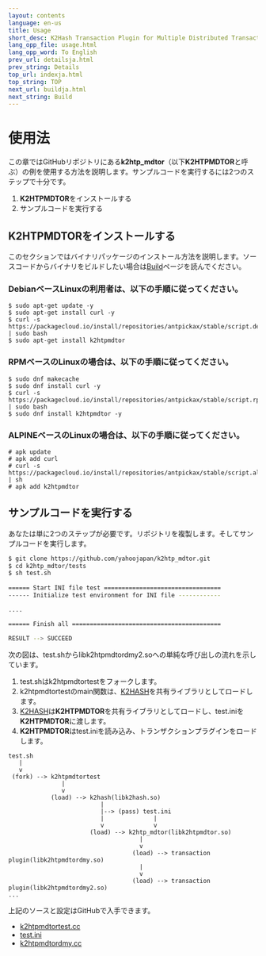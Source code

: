 ```yaml
---
layout: contents
language: en-us
title: Usage
short_desc: K2Hash Transaction Plugin for Multiple Distributed Transaction Of Repeater
lang_opp_file: usage.html
lang_opp_word: To English
prev_url: detailsja.html
prev_string: Details
top_url: indexja.html
top_string: TOP
next_url: buildja.html
next_string: Build
---
```


# 使用法

この章ではGitHubリポジトリにある**k2htp_mdtor**（以下**K2HTPMDTOR**と呼ぶ）の例を使用する方法を説明します。サンプルコードを実行するには2つのステップで十分です。

1. **K2HTPMDTOR**をインストールする
2. サンプルコードを実行する

## **K2HTPMDTOR**をインストールする

このセクションではバイナリパッケージのインストール方法を説明します。ソースコードからバイナリをビルドしたい場合は[Build](https://k2htpmdtor.antpick.ax/buildja.html)ページを読んでください。

### DebianベースLinuxの利用者は、以下の手順に従ってください。
```
$ sudo apt-get update -y
$ sudo apt-get install curl -y
$ curl -s https://packagecloud.io/install/repositories/antpickax/stable/script.deb.sh | sudo bash
$ sudo apt-get install k2htpmdtor
```

### RPMベースのLinuxの場合は、以下の手順に従ってください。
```
$ sudo dnf makecache
$ sudo dnf install curl -y
$ curl -s https://packagecloud.io/install/repositories/antpickax/stable/script.rpm.sh | sudo bash
$ sudo dnf install k2htpmdtor -y
```

### ALPINEベースのLinuxの場合は、以下の手順に従ってください。
```
# apk update
# apk add curl
# curl -s https://packagecloud.io/install/repositories/antpickax/stable/script.alpine.sh | sh
# apk add k2htpmdtor
```

## サンプルコードを実行する

あなたは単に2つのステップが必要です。リポジトリを複製します。そしてサンプルコードを実行します。
```bash
$ git clone https://github.com/yahoojapan/k2htp_mdtor.git
$ cd k2htp_mdtor/tests
$ sh test.sh
                                                                                                                                          
====== Start INI file test =================================                                                                              
------ Initialize test environment for INI file ------------   

....

====== Finish all ==========================================

RESULT --> SUCCEED
```

次の図は、test.shからlibk2htpmdtordmy2.soへの単純な呼び出しの流れを示しています。

1. test.shはk2htpmdtortestをフォークします。
2. k2htpmdtortestのmain関数は、[K2HASH](https://k2hash.antpick.ax/indexja.html)を共有ライブラリとしてロードします。
3. [K2HASH](https://k2hash.antpick.ax/indexja.html)は**K2HTPMDTOR**を共有ライブラリとしてロードし、test.iniを**K2HTPMDTOR**に渡します。
4. **K2HTPMDTOR**はtest.iniを読み込み、トランザクションプラグインをロードします。

```
test.sh
   |
   v
 (fork) --> k2htpmdtortest
               |
               v
            (load) --> k2hash(libk2hash.so)  
                          |
                          |--> (pass) test.ini
                          |              |
                          v              v
                       (load) --> k2htp_mdtor(libk2htpmdtor.so)
                                     |
                                     v
                                   (load) --> transaction plugin(libk2htpmdtordmy.so)
                                     |
                                     v
                                   (load) --> transaction plugin(libk2htpmdtordmy2.so)
...
```

上記のソースと設定はGitHubで入手できます。
* [k2htpmdtortest.cc](https://github.com/yahoojapan/k2htp_mdtor/blob/master/tests/k2htpmdtortest.cc)
* [test.ini](https://github.com/yahoojapan/k2htp_mdtor/blob/master/tests/test.ini)
* [k2htpmdtordmy.cc](https://github.com/yahoojapan/k2htp_mdtor/blob/master/tests/k2htpmdtordmy.cc)
